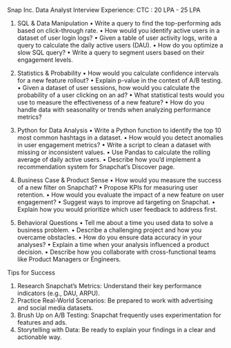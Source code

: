 Snap Inc. Data Analyst Interview Experience:
CTC : 20 LPA - 25 LPA


1. SQL & Data Manipulation
 • Write a query to find the top-performing ads based on click-through rate.
 • How would you identify active users in a dataset of user login logs?
 • Given a table of user activity logs, write a query to calculate the daily active users (DAU).
 • How do you optimize a slow SQL query?
 • Write a query to segment users based on their engagement levels.

2. Statistics & Probability
 • How would you calculate confidence intervals for a new feature rollout?
 • Explain p-value in the context of A/B testing.
 • Given a dataset of user sessions, how would you calculate the probability of a user clicking on an ad?
 • What statistical tests would you use to measure the effectiveness of a new feature?
 • How do you handle data with seasonality or trends when analyzing performance metrics?

3. Python for Data Analysis
 • Write a Python function to identify the top 10 most common hashtags in a dataset.
 • How would you detect anomalies in user engagement metrics?
 • Write a script to clean a dataset with missing or inconsistent values.
 • Use Pandas to calculate the rolling average of daily active users.
 • Describe how you’d implement a recommendation system for Snapchat’s Discover page.

4. Business Case & Product Sense
 • How would you measure the success of a new filter on Snapchat?
 • Propose KPIs for measuring user retention.
 • How would you evaluate the impact of a new feature on user engagement?
 • Suggest ways to improve ad targeting on Snapchat.
 • Explain how you would prioritize which user feedback to address first.

5. Behavioral Questions
 • Tell me about a time you used data to solve a business problem.
 • Describe a challenging project and how you overcame obstacles.
 • How do you ensure data accuracy in your analyses?
 • Explain a time when your analysis influenced a product decision.
 • Describe how you collaborate with cross-functional teams like Product Managers or Engineers.

Tips for Success
 1. Research Snapchat’s Metrics: Understand their key performance indicators (e.g., DAU, ARPU).
 2. Practice Real-World Scenarios: Be prepared to work with advertising and social media datasets.
 3. Brush Up on A/B Testing: Snapchat frequently uses experimentation for features and ads.
 4. Storytelling with Data: Be ready to explain your findings in a clear and actionable way.
